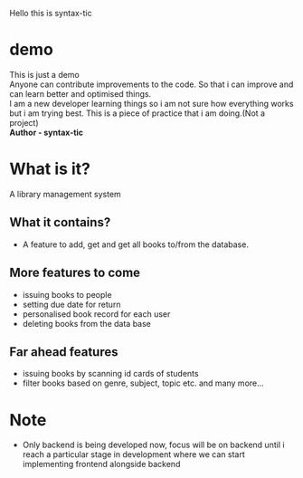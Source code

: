 Hello this is syntax-tic
# demo
This is just a demo <br>
Anyone can contribute improvements to the code. So that i can improve and can learn better and optimised things.
<br>
I am a new developer learning things so i am not sure how everything works but i am trying best. This is a piece of practice that i am doing.(Not a project)
<br>
<b> Author - syntax-tic </b>
# What is it?
A library management system
## What it contains?
- A feature to add, get and get all books to/from the database.
## More features to come
- issuing books to people
- setting due date for return
- personalised book record for each user
- deleting books from the data base
## Far ahead features
- issuing books by scanning id cards of students
- filter books based on genre, subject, topic etc. and many more...


# Note
 - Only backend is being developed now, focus will be on backend until i reach a particular stage in development where we can start implementing frontend alongside backend
 